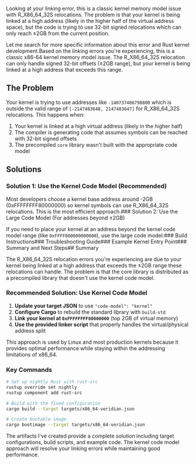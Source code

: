 Looking at your linking error, this is a classic kernel memory model issue with R_X86_64_32S relocations. The problem is that your kernel is being linked at a high address (likely in the higher half of the virtual address space), but the code is trying to use 32-bit signed relocations which can only reach ±2GB from the current position.

Let me search for more specific information about this error and Rust kernel development.Based on the linking errors you're experiencing, this is a classic x86-64 kernel memory model issue. The R_X86_64_32S relocation can only handle signed 32-bit offsets (±2GB range), but your kernel is being linked at a high address that exceeds this range.

## The Problem

Your kernel is trying to use addresses like `-140737486798800` which is outside the valid range of `[-2147483648, 2147483647]` for R_X86_64_32S relocations. This happens when:

1. Your kernel is linked at a high virtual address (likely in the higher half)
2. The compiler is generating code that assumes symbols can be reached with 32-bit signed offsets
3. The precompiled `core` library wasn't built with the appropriate code model

## Solutions

### Solution 1: Use the Kernel Code Model (Recommended)

Most developers choose a kernel base address around -2GB (0xFFFFFFFF80000000) so kernel symbols can use R_X86_64_32S relocations. This is the most efficient approach.### Solution 2: Use the Large Code Model (For addresses beyond ±2GB)

If you need to place your kernel at an address beyond the kernel code model range (like `0xFFFF800000000000`), use the large code model:### Build Instructions### Troubleshooting Guide### Example Kernel Entry Point### Summary and Next Steps## Summary

The R_X86_64_32S relocation errors you're experiencing are due to your kernel being linked at a high address that exceeds the ±2GB range these relocations can handle. The problem is that the core library is distributed as a precompiled library that doesn't use the kernel code model.

### Recommended Solution: Use Kernel Code Model

1. **Update your target JSON** to use `"code-model": "kernel"`
2. **Configure Cargo** to rebuild the standard library with `build-std`
3. **Link your kernel at `0xFFFFFFFF80000000`** (top 2GB of virtual memory)
4. **Use the provided linker script** that properly handles the virtual/physical address split

This approach is used by Linux and most production kernels because it provides optimal performance while staying within the addressing limitations of x86_64.

### Key Commands

```bash
# Set up nightly Rust with rust-src
rustup override set nightly
rustup component add rust-src

# Build with the fixed configuration
cargo build --target targets/x86_64-veridian.json

# Create bootable image
cargo bootimage --target targets/x86_64-veridian.json
```

The artifacts I've created provide a complete solution including target configurations, build scripts, and example code. The kernel code model approach will resolve your linking errors while maintaining good performance.
